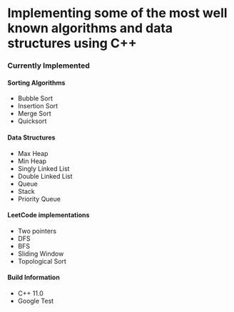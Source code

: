 # Implementing some of the most well known algorithms and data structures using C++

### Currently Implemented

#### Sorting Algorithms
* Bubble Sort
* Insertion Sort
* Merge Sort
* Quicksort

#### Data Structures
* Max Heap
* Min Heap
* Singly Linked List
* Double Linked List
* Queue
* Stack
* Priority Queue

#### LeetCode implementations
* Two pointers
* DFS
* BFS
* Sliding Window
* Topological Sort

#### Build Information
* C++ 11.0
* Google Test
